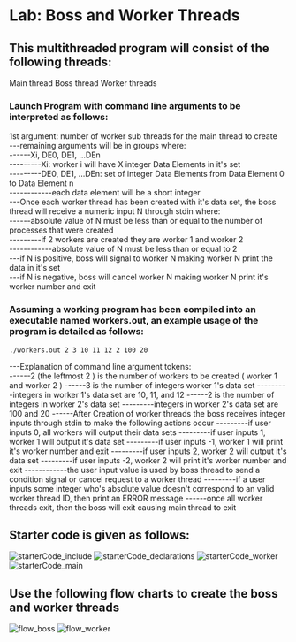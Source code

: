 # Lab: Boss and Worker Threads
## This multithreaded program will consist of the following threads:

  Main thread
  Boss thread
  Worker threads

### Launch Program with command line arguments to be interpreted as follows:

1st argument: number of worker sub threads for the main thread to create <br />
---remaining arguments will be in groups where: <br />
------Xi, DE0, DE1, ...DEn <br />
---------Xi: worker i will have X integer Data Elements in it's set <br />
---------DE0, DE1, ...DEn: set of integer Data Elements from Data Element 0 to Data Element n <br />
------------each data element will be a short integer <br />
---Once each worker thread has been created with it's data set, the boss thread will receive a numeric input N through stdin where: <br />
------absolute value of N must be less than or equal to the number of processes that were created <br />
---------if 2 workers are created they are worker 1 and worker 2 <br />
------------absolute value of N must be less than or equal to 2 <br />
---if N is positive, boss will signal to worker N making worker N print the data in it's set <br />
---if N is negative, boss will cancel worker N making worker N print it's worker number and exit <br />

### Assuming a working program has been compiled into an executable named workers.out, an example usage of the program is detailed as follows:

`./workers.out 2 3 10 11 12 2 100 20`

---Explanation of command line argument tokens: <br />
------2 (the leftmost 2 ) is the number of workers to be created ( worker 1 and worker 2 )
------3 is the number of integers worker 1's data set
---------integers in worker 1's data set are 10, 11, and 12
------2 is the number of integers in worker 2's data set
---------integers in worker 2's data set are 100 and 20
------After Creation of worker threads the boss receives integer inputs through stdin to make the following actions occur
---------if user inputs 0, all workers will output their data sets
---------if user inputs 1, worker 1 will output it's data set
---------if user inputs -1, worker 1 will print it's worker number and exit
---------if user inputs 2, worker 2 will output it's data set
---------if user inputs -2, worker 2 will print it's worker number and exit
------------the user input value is used by boss thread to send a condition signal or cancel request to a worker thread
---------if a user inputs some integer who's absolute value doesn't correspond to an valid worker thread ID, then print an ERROR message
------once all worker threads exit, then the boss will exit causing main thread to exit

## Starter code is given as follows:
![starterCode_include](1.png)
![starterCode_declarations](2.png)
![starterCode_worker](3.png)
![starterCode_main](4.png)

## Use the following flow charts to create the boss and worker threads

![flow_boss](5.png)
![flow_worker](6.jpg)

